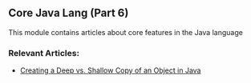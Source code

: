 ## Core Java Lang (Part 6)

This module contains articles about core features in the Java language

### Relevant Articles:
- [Creating a Deep vs. Shallow Copy of an Object in Java](https://drafts.baeldung.com/?p=160720&preview=true)
